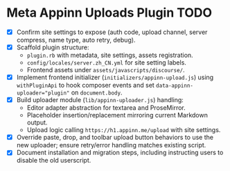Meta Appinn Uploads Plugin TODO
================================

- [x] Confirm site settings to expose (auth code, upload channel, server compress, name type, auto retry, debug).
- [x] Scaffold plugin structure:
  - `plugin.rb` with metadata, site settings, assets registration.
  - `config/locales/server.zh_CN.yml` for site setting labels.
  - Frontend assets under `assets/javascripts/discourse/`.
- [x] Implement frontend initializer (`initializers/appinn-upload.js`) using `withPluginApi` to hook composer events and set `data-appinn-uploader="plugin"` on `document.body`.
- [x] Build uploader module (`lib/appinn-uploader.js`) handling:
  - Editor adapter abstraction for textarea and ProseMirror.
  - Placeholder insertion/replacement mirroring current Markdown output.
  - Upload logic calling `https://h1.appinn.me/upload` with site settings.
- [x] Override paste, drop, and toolbar upload button behaviors to use the new uploader; ensure retry/error handling matches existing script.
- [x] Document installation and migration steps, including instructing users to disable the old userscript.
